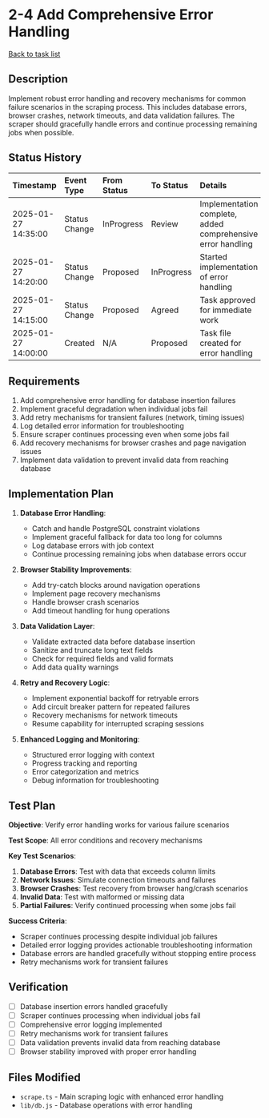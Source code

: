 # 2-4 Add Comprehensive Error Handling

[Back to task list](./tasks.md)

## Description

Implement robust error handling and recovery mechanisms for common failure scenarios in the scraping process. This includes database errors, browser crashes, network timeouts, and data validation failures. The scraper should gracefully handle errors and continue processing remaining jobs when possible.

## Status History

| Timestamp           | Event Type    | From Status | To Status  | Details                                                     | User     |
| :------------------ | :------------ | :---------- | :--------- | :---------------------------------------------------------- | :------- |
| 2025-01-27 14:35:00 | Status Change | InProgress  | Review     | Implementation complete, added comprehensive error handling | AI_Agent |
| 2025-01-27 14:20:00 | Status Change | Proposed    | InProgress | Started implementation of error handling                    | AI_Agent |
| 2025-01-27 14:15:00 | Status Change | Proposed    | Agreed     | Task approved for immediate work                            | User     |
| 2025-01-27 14:00:00 | Created       | N/A         | Proposed   | Task file created for error handling                        | AI_Agent |

## Requirements

1. Add comprehensive error handling for database insertion failures
2. Implement graceful degradation when individual jobs fail
3. Add retry mechanisms for transient failures (network, timing issues)
4. Log detailed error information for troubleshooting
5. Ensure scraper continues processing even when some jobs fail
6. Add recovery mechanisms for browser crashes and page navigation issues
7. Implement data validation to prevent invalid data from reaching database

## Implementation Plan

1. **Database Error Handling**:

   - Catch and handle PostgreSQL constraint violations
   - Implement graceful fallback for data too long for columns
   - Log database errors with job context
   - Continue processing remaining jobs when database errors occur

2. **Browser Stability Improvements**:

   - Add try-catch blocks around navigation operations
   - Implement page recovery mechanisms
   - Handle browser crash scenarios
   - Add timeout handling for hung operations

3. **Data Validation Layer**:

   - Validate extracted data before database insertion
   - Sanitize and truncate long text fields
   - Check for required fields and valid formats
   - Add data quality warnings

4. **Retry and Recovery Logic**:

   - Implement exponential backoff for retryable errors
   - Add circuit breaker pattern for repeated failures
   - Recovery mechanisms for network timeouts
   - Resume capability for interrupted scraping sessions

5. **Enhanced Logging and Monitoring**:
   - Structured error logging with context
   - Progress tracking and reporting
   - Error categorization and metrics
   - Debug information for troubleshooting

## Test Plan

**Objective**: Verify error handling works for various failure scenarios

**Test Scope**: All error conditions and recovery mechanisms

**Key Test Scenarios**:

1. **Database Errors**: Test with data that exceeds column limits
2. **Network Issues**: Simulate connection timeouts and failures
3. **Browser Crashes**: Test recovery from browser hang/crash scenarios
4. **Invalid Data**: Test with malformed or missing data
5. **Partial Failures**: Verify continued processing when some jobs fail

**Success Criteria**:

- Scraper continues processing despite individual job failures
- Detailed error logging provides actionable troubleshooting information
- Database errors are handled gracefully without stopping entire process
- Retry mechanisms work for transient failures

## Verification

- [ ] Database insertion errors handled gracefully
- [ ] Scraper continues processing when individual jobs fail
- [ ] Comprehensive error logging implemented
- [ ] Retry mechanisms work for transient failures
- [ ] Data validation prevents invalid data from reaching database
- [ ] Browser stability improved with proper error handling

## Files Modified

- `scrape.ts` - Main scraping logic with enhanced error handling
- `lib/db.js` - Database operations with error handling

